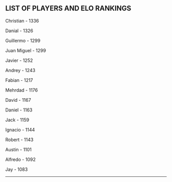 ## LIST OF PLAYERS AND ELO RANKINGS


Christian - 1336


Danial - 1326


Guillermo - 1299


Juan Miguel - 1299


Javier - 1252


Andrey - 1243


Fabian - 1217


Mehrdad - 1176


David - 1167


Daniel - 1163


Jack - 1159


Ignacio - 1144


Robert - 1143


Austin - 1101


Alfredo - 1092


Jay - 1083



--------------------------------------------------------------
